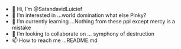 - 👋 Hi, I’m @SatandavidLuicief
- 👀 I’m interested in ...world domination what else Pinky?
- 🌱 I’m currently learning ...Nothing from these ppl except mercy is a mistake
- 💞️ I’m looking to collaborate on ... symphony of destruction 
- 📫 How to reach me ...README.md

<!---
SatandavidLuicief/SatandavidLuicief is a ✨ special ✨ repository because its `README.md` (this file) appears on your GitHub profile.
You can click the Preview link to take a look at your changes.
--->
